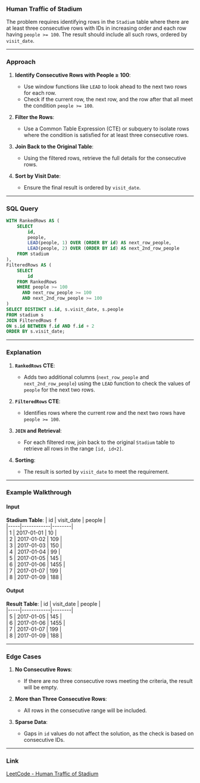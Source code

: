 ### **Human Traffic of Stadium**

The problem requires identifying rows in the `Stadium` table where there are at least three consecutive rows with IDs in increasing order and each row having `people >= 100`. The result should include all such rows, ordered by `visit_date`.

---

### **Approach**

1. **Identify Consecutive Rows with People ≥ 100**:
   - Use window functions like `LEAD` to look ahead to the next two rows for each row.
   - Check if the current row, the next row, and the row after that all meet the condition `people >= 100`.

2. **Filter the Rows**:
   - Use a Common Table Expression (CTE) or subquery to isolate rows where the condition is satisfied for at least three consecutive rows.

3. **Join Back to the Original Table**:
   - Using the filtered rows, retrieve the full details for the consecutive rows.

4. **Sort by Visit Date**:
   - Ensure the final result is ordered by `visit_date`.

---

### **SQL Query**

```sql
WITH RankedRows AS (
    SELECT 
        id, 
        people,
        LEAD(people, 1) OVER (ORDER BY id) AS next_row_people,
        LEAD(people, 2) OVER (ORDER BY id) AS next_2nd_row_people
    FROM stadium
),
FilteredRows AS (
    SELECT 
        id 
    FROM RankedRows
    WHERE people >= 100 
      AND next_row_people >= 100 
      AND next_2nd_row_people >= 100
)
SELECT DISTINCT s.id, s.visit_date, s.people
FROM stadium s
JOIN FilteredRows f
ON s.id BETWEEN f.id AND f.id + 2
ORDER BY s.visit_date;
```

---

### **Explanation**

1. **`RankedRows` CTE**:
   - Adds two additional columns (`next_row_people` and `next_2nd_row_people`) using the `LEAD` function to check the values of `people` for the next two rows.

2. **`FilteredRows` CTE**:
   - Identifies rows where the current row and the next two rows have `people >= 100`.

3. **`JOIN` and Retrieval**:
   - For each filtered row, join back to the original `Stadium` table to retrieve all rows in the range `[id, id+2]`.

4. **Sorting**:
   - The result is sorted by `visit_date` to meet the requirement.

---

### **Example Walkthrough**

#### **Input**

**Stadium Table**:
| id  | visit_date | people |  
|-----|------------|--------|  
| 1   | 2017-01-01 | 10     |  
| 2   | 2017-01-02 | 109    |  
| 3   | 2017-01-03 | 150    |  
| 4   | 2017-01-04 | 99     |  
| 5   | 2017-01-05 | 145    |  
| 6   | 2017-01-06 | 1455   |  
| 7   | 2017-01-07 | 199    |  
| 8   | 2017-01-09 | 188    |  

#### **Output**

**Result Table**:
| id  | visit_date | people |  
|-----|------------|--------|  
| 5   | 2017-01-05 | 145    |  
| 6   | 2017-01-06 | 1455   |  
| 7   | 2017-01-07 | 199    |  
| 8   | 2017-01-09 | 188    |  

---

### **Edge Cases**

1. **No Consecutive Rows**:
   - If there are no three consecutive rows meeting the criteria, the result will be empty.

2. **More than Three Consecutive Rows**:
   - All rows in the consecutive range will be included.

3. **Sparse Data**:
   - Gaps in `id` values do not affect the solution, as the check is based on consecutive IDs.

---

### **Link**

[LeetCode - Human Traffic of Stadium](https://leetcode.com/problems/human-traffic-of-stadium/description/)

